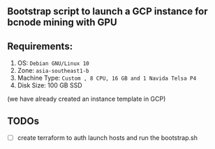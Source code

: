 ## Bootstrap script to launch a GCP instance for bcnode mining with GPU

## Requirements:

1. OS: `Debian GNU/Linux 10`
2. Zone: `asia-southeast1-b`
3. Machine Type: `Custom , 8 CPU, 16 GB and 1 Navida Telsa P4`
4. Disk Size: 100 GB SSD

(we have already created an instance template in GCP)

## TODOs

- [ ] create terraform to auth launch hosts and run the bootstrap.sh

